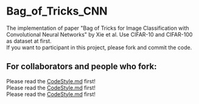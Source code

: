 # Bag_of_Tricks_CNN
The  implementation of paper  "Bag of Tricks for Image Classification with Convolutional Neural Networks" by Xie et al.
Use CIFAR-10 and CIFAR-100 as dataset at first.     
If you want to participant in this project, please fork and commit the code.    

## For collaborators and people who fork:   
Please read the [CodeStyle.md](https://github.com/SJTU-DL-lab/Bag_of_Tricks_CNN/blob/master/CodeStyle.md) first!  
Please read the [CodeStyle.md](https://github.com/SJTU-DL-lab/Bag_of_Tricks_CNN/blob/master/CodeStyle.md) first!    
Please read the [CodeStyle.md](https://github.com/SJTU-DL-lab/Bag_of_Tricks_CNN/blob/master/CodeStyle.md) first!     
